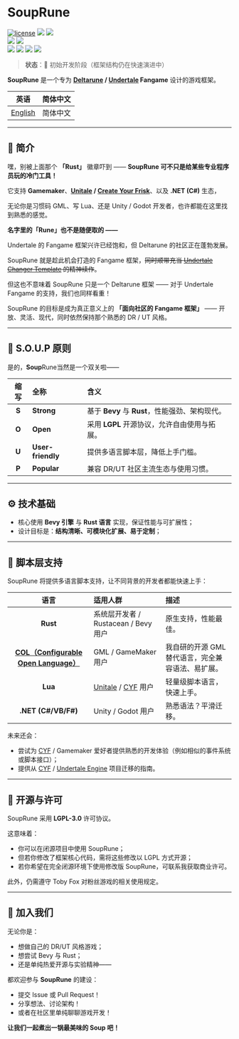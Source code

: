 # SoupRune

[![license](https://img.shields.io/github/license/Bli-AIk/souprune)](LICENSE) <img src="https://img.shields.io/github/repo-size/Bli-AIk/souprune.svg"/> <img src="https://img.shields.io/github/last-commit/Bli-AIk/souprune.svg"/> <br>
<img src="https://img.shields.io/badge/Deltarune / Undertale-black?style=for-the-badge&logo=undertale&logoColor=ff0000" /> <img src="https://img.shields.io/badge/Bevy-232326?style=for-the-badge&logo=bevy&logoColor=white" /> <br>
<img src="https://img.shields.io/badge/Rust-000000?style=for-the-badge&logo=rust&logoColor=white" /> <img src="https://img.shields.io/badge/Gamemaker language-black?style=for-the-badge&logo=gamemaker&logoColor=white" /> <img src="https://img.shields.io/badge/Lua-2C2D72?style=for-the-badge&logo=lua&logoColor=white" /> <img src="https://img.shields.io/badge/.NET-512BD4?style=for-the-badge&logo=dotnet&logoColor=white" />

> **状态**：🚧 初始开发阶段（框架结构仍在快速演进中）

**SoupRune** 是一个专为 **[Deltarune](https://deltarune.com/) / [Undertale](https://undertale.com/) Fangame** 设计的游戏框架。


| 英语                     | 简体中文 |
|------------------------|------|
| [English](./readme.md) | 简体中文 |

---

## 🥣 简介

嘿，别被上面那个 **「Rust」** 徽章吓到 —— **SoupRune 可不只是给某些专业程序员玩的冷门工具！**

它支持 **Gamemaker**、**[Unitale](https://github.com/lvk/Unitale) / [Create Your Frisk](https://github.com/RhenaudTheLukark/CreateYourFrisk)**、以及 **.NET (C#)** 生态，

无论你是习惯码 GML、写 Lua、还是 Unity / Godot 开发者，也许都能在这里找到熟悉的感觉。

**名字里的「Rune」也不是随便取的 ——**

Undertale 的 Fangame 框架兴许已经饱和，但 Deltarune 的社区正在蓬勃发展。

SoupRune 就是趁此机会打造的 Fangame 框架，~~同时顺带充当 [Undertale Changer Template](https://github.com/Bli-AIk/Undertale-Changer-Template) 的精神续作~~。

但这也不意味着 SoupRune 只是一个 Deltarune 框架 —— 对于 Undertale Fangame 的支持，我们也同样看重！

SoupRune 的目标是成为真正意义上的 **「面向社区的 Fangame 框架」** —— 开放、灵活、现代，同时依然保持那个熟悉的 DR / UT 风格。

---

## 🧭 S.O.U.P 原则

是的，**Soup**Rune当然是一个双关啦——


|  缩写   | 全称                | 含义                                  |
|:-----:|:------------------|:------------------------------------|
| **S** | **Strong**        | 基于 **Bevy** 与 **Rust**，性能强劲、架构现代。   |
| **O** | **Open**          | 采用 **LGPL** 开源协议，允许自由使用与拓展。         |
| **U** | **User-friendly** | 提供多语言脚本层，降低上手门槛。                    |
| **P** | **Popular**       | 兼容 DR/UT 社区主流生态与使用习惯。               |

---

## ⚙️ 技术基础

* 核心使用 **Bevy 引擎** 与 **Rust 语言** 实现，保证性能与可扩展性；
* 设计目标是：**结构清晰、可模块化扩展、易于定制**；

---

## 🧩 脚本层支持

SoupRune 将提供多语言脚本支持，让不同背景的开发者都能快速上手：

|                                   语言                                   | 适用人群                                                                                                      | 描述                          |
|:----------------------------------------------------------------------:|:----------------------------------------------------------------------------------------------------------|:----------------------------|
|                                **Rust**                                | 系统层开发者 / Rustacean / Bevy 用户                                                                              | 原生支持，性能最佳。                  |
| **[COL（Configurable Open Language）](https://github.com/Bli-AIk/col/)** | GML / GameMaker 用户                                                                                        | 我自研的开源 GML 替代语言，完全兼容语法、易扩展。 |
|                                **Lua**                                 | [Unitale](https://github.com/lvk/Unitale) / [CYF](https://github.com/RhenaudTheLukark/CreateYourFrisk) 用户 | 轻量级脚本语言，快速上手。               |
|                          **.NET (C#/VB/F#)**                           | Unity / Godot 用户                                                                                          | 熟悉语法？平滑迁移。                  |

未来还会：

* 尝试为 [CYF](https://github.com/RhenaudTheLukark/CreateYourFrisk) / Gamemaker 爱好者提供熟悉的开发体验（例如相似的事件系统或脚本接口）；
* 提供从 [CYF](https://github.com/RhenaudTheLukark/CreateYourFrisk) / [Undertale Engine](https://github.com/TML233/UndertaleEngine) 项目迁移的指南。

---

## 💬 开源与许可

SoupRune 采用 **LGPL-3.0** 许可协议。

这意味着：

* 你可以在闭源项目中使用 SoupRune；
* 但若你修改了框架核心代码，需将这些修改以 LGPL 方式开源；
* 若你希望在完全闭源环境下使用修改版 SoupRune，可联系我获取商业许可。

此外，仍需遵守 Toby Fox 对粉丝游戏的相关使用规定。

---

## 🤝 加入我们

无论你是：

* 想做自己的 DR/UT 风格游戏；
* 想尝试 Bevy 与 Rust；
* 还是单纯热爱开源与实验精神——

都欢迎参与 **SoupRune** 的建设：

* 提交 Issue 或 Pull Request！
* 分享想法、讨论架构！
* 或者在社区里单纯聊聊游戏开发！

**让我们一起煮出一锅最美味的 Soup 吧！**